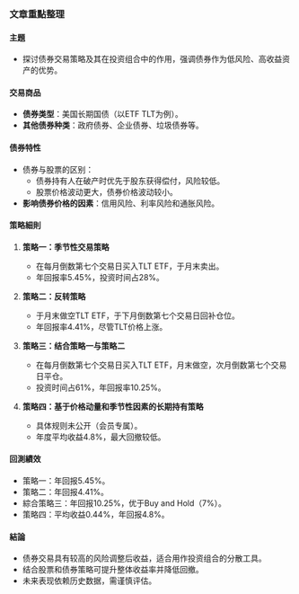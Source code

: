 ### 文章重點整理

#### 主題  
- 探讨债券交易策略及其在投资组合中的作用，强调债券作为低风险、高收益资产的优势。

#### 交易商品  
- **债券类型**：美国长期国债（以ETF TLT为例）。
- **其他债券种类**：政府债券、企业债券、垃圾债券等。

#### 债券特性  
- 债券与股票的区别：
  - 债券持有人在破产时优先于股东获得偿付，风险较低。
  - 股票价格波动更大，债券价格波动较小。
- **影响债券价格的因素**：信用风险、利率风险和通胀风险。

#### 策略細則  
1. **策略一：季节性交易策略**  
   - 在每月倒数第七个交易日买入TLT ETF，于月末卖出。  
   - 年回报率5.45%，投资时间占28%。

2. **策略二：反转策略**  
   - 于月末做空TLT ETF，于下月倒数第七个交易日回补仓位。  
   - 年回报率4.41%，尽管TLT价格上涨。

3. **策略三：结合策略一与策略二**  
   - 在每月倒数第七个交易日买入TLT ETF，月末做空，次月倒数第七个交易日平仓。  
   - 投资时间占61%，年回报率10.25%。

4. **策略四：基于价格动量和季节性因素的长期持有策略**  
   - 具体规则未公开（会员专属）。  
   - 年度平均收益4.8%，最大回撤较低。

#### 回測績效  
- 策略一：年回报5.45%。  
- 策略二：年回报4.41%。  
- 綜合策略三：年回报10.25%，优于Buy and Hold（7%）。  
- 策略四：平均收益0.44%，年回报4.8%。

#### 結論  
- 债券交易具有较高的风险调整后收益，适合用作投资组合的分散工具。  
- 结合股票和债券策略可提升整体收益率并降低回撤。  
- 未来表现依赖历史数据，需谨慎评估。
